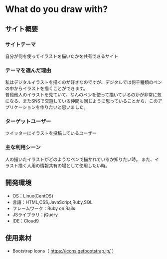 # What do you draw with?

## サイト概要
### サイトテーマ
自分が何を使ってイラストを描いたかを共有できるサイト


### テーマを選んだ理由
私はデジタルイラストを描くのが好きなのですが、デジタルでは何千種類のペンの中からイラストを描くことができます。<br>
普段他人のイラストを見ていて、なんのペンを使って描いているのかが非常に気になる、またSNSで交遊している仲間も同じように思っていることから、このアプリケーションを作りたいと思いました。

### ターゲットユーザー
ツイッターにイラストを投稿しているユーザー

### 主な利用シーン
人の描いたイラストがどのようなペンで描かれているか知りたい時。
また、イラスト描く人用の情報共有の場として使用したい時。

## 開発環境
- OS：Linux(CentOS)
- 言語：HTML,CSS,JavaScript,Ruby,SQL
- フレームワーク：Ruby on Rails
- JSライブラリ：jQuery
- IDE：Cloud9

## 使用素材
- Bootstrap Icons（ https://icons.getbootstrap.jp/ ）